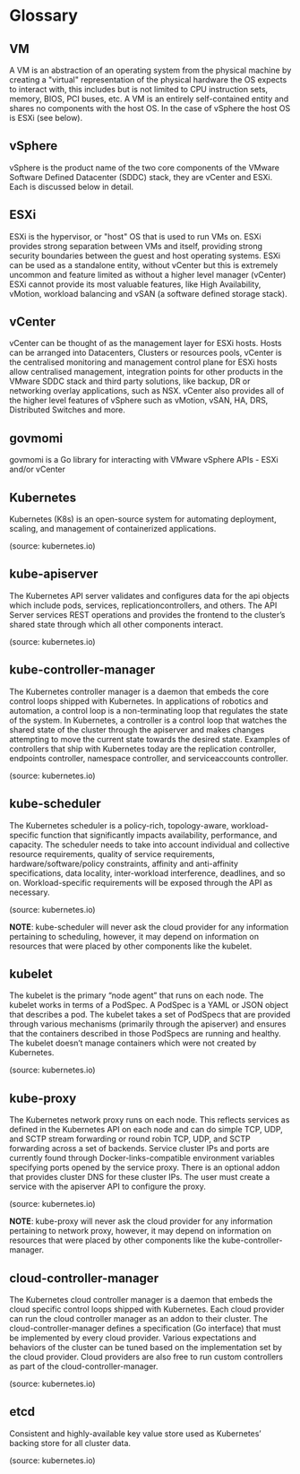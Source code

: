 # Glossary

## VM

A VM is an abstraction of an operating system from the physical machine by creating a "virtual" representation of the physical hardware the OS expects to interact with,
this includes but is not limited to CPU instruction sets, memory, BIOS, PCI buses, etc. A VM is an entirely self-contained entity and shares no components with the host OS.
In the case of vSphere the host OS is ESXi (see below).

## vSphere

vSphere is the product name of the two core components of the VMware Software Defined Datacenter (SDDC) stack, they are vCenter and ESXi. Each is discussed below in detail.

## ESXi

ESXi is the hypervisor, or "host" OS that is used to run VMs on. ESXi provides strong separation between VMs and itself, providing strong security boundaries between the
guest and host operating systems. ESXi can be used as a standalone entity, without vCenter but this is extremely uncommon and feature limited as without a higher level manager (vCenter)
ESXi cannot provide its most valuable features, like High Availability, vMotion, workload balancing and vSAN (a software defined storage stack).

## vCenter

vCenter can be thought of as the management layer for ESXi hosts. Hosts can be arranged into Datacenters, Clusters or resources pools, vCenter is the centralised monitoring and
management control plane for ESXi hosts allow centralised management, integration points for other products in the VMware SDDC stack and third party solutions, like backup, DR
or networking overlay applications, such as NSX. vCenter also provides all of the higher level features of vSphere such as vMotion, vSAN, HA, DRS, Distributed Switches and more.

## govmomi

govmomi is a Go library for interacting with VMware vSphere APIs - ESXi and/or vCenter

## Kubernetes

Kubernetes (K8s) is an open-source system for automating deployment, scaling, and management of containerized applications.

(source: kubernetes.io)

## kube-apiserver

The Kubernetes API server validates and configures data for the api objects which include pods, services, replicationcontrollers, and others.
The API Server services REST operations and provides the frontend to the cluster’s shared state through which all other components interact.

(source: kubernetes.io)

## kube-controller-manager

The Kubernetes controller manager is a daemon that embeds the core control loops shipped with Kubernetes. In applications of robotics and automation,
a control loop is a non-terminating loop that regulates the state of the system. In Kubernetes, a controller is a control loop that watches the
shared state of the cluster through the apiserver and makes changes attempting to move the current state towards the desired state. Examples of
controllers that ship with Kubernetes today are the replication controller, endpoints controller, namespace controller, and serviceaccounts controller.

(source: kubernetes.io)

## kube-scheduler

The Kubernetes scheduler is a policy-rich, topology-aware, workload-specific function that significantly impacts availability, performance, and capacity.
The scheduler needs to take into account individual and collective resource requirements, quality of service requirements, hardware/software/policy
constraints, affinity and anti-affinity specifications, data locality, inter-workload interference, deadlines, and so on. Workload-specific requirements
will be exposed through the API as necessary.

(source: kubernetes.io)

**NOTE**: kube-scheduler will never ask the cloud provider for any information pertaining to scheduling, however, it may depend on information on resources
that were placed by other components like the kubelet.

## kubelet

The kubelet is the primary “node agent” that runs on each node. The kubelet works in terms of a PodSpec. A PodSpec is a YAML or JSON object that
describes a pod. The kubelet takes a set of PodSpecs that are provided through various mechanisms (primarily through the apiserver) and ensures
that the containers described in those PodSpecs are running and healthy. The kubelet doesn’t manage containers which were not created by Kubernetes.

(source: kubernetes.io)

## kube-proxy

The Kubernetes network proxy runs on each node. This reflects services as defined in the Kubernetes API on each node and can do simple TCP, UDP,
and SCTP stream forwarding or round robin TCP, UDP, and SCTP forwarding across a set of backends. Service cluster IPs and ports are currently found
through Docker-links-compatible environment variables specifying ports opened by the service proxy. There is an optional addon that provides cluster DNS
for these cluster IPs. The user must create a service with the apiserver API to configure the proxy.

(source: kubernetes.io)

**NOTE**: kube-proxy will never ask the cloud provider for any information pertaining to network proxy, however, it may depend on information on resources
that were placed by other components like the kube-controller-manager.

## cloud-controller-manager

The Kubernetes cloud controller manager is a daemon that embeds the cloud specific control loops shipped with Kubernetes. Each cloud provider can run
the cloud controller manager as an addon to their cluster. The cloud-controller-manager defines a specification (Go interface) that must be implemented
by every cloud provider. Various expectations and behaviors of the cluster can be tuned based on the implementation set by the cloud provider.
Cloud providers are also free to run custom controllers as part of the cloud-controller-manager.

(source: kubernetes.io)

## etcd

Consistent and highly-available key value store used as Kubernetes’ backing store for all cluster data.

(source: kubernetes.io)
